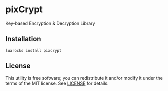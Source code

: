 # pixCrypt
Key-based Encryption & Decryption Library

## Installation
```shell
luarocks install pixcrypt
```

## License
This utility is free software; you can redistribute it and/or modify it under
the terms of the MIT license. See [LICENSE](LICENSE) for details.
